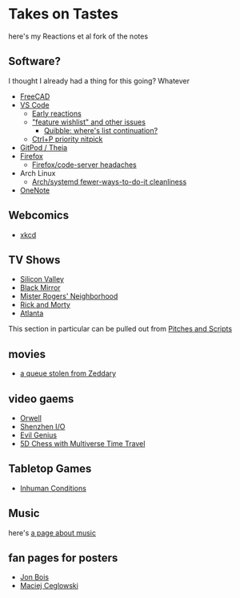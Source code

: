 # Takes on Tastes

here's my Reactions et al fork of the notes

## Software?

I thought I already had a thing for this going? Whatever

- [FreeCAD](45da30fd-af1a-44b5-944b-b25e75b031d2.md)
- [VS Code](d72af15f-7044-455d-92ed-f825227a090f.md)
  - [Early reactions](73ce0d7f-758e-40ef-ae0a-c37e4a5bf2cd.md)
  - ["feature wishlist" and other issues](2b697702-6c3b-494b-81bc-d9eb3ac07361.md)
    - [Quibble: where's list continuation?](57fd218b-f4b5-42d8-a7f9-76858a8d9312.md)
  - [Ctrl+P priority nitpick](2d8e4c6b-bc9c-4338-93bf-ac85b4c108c0.md)
- [GitPod / Theia](5018398f-fa13-45a5-98ac-d640fe4d5a41.md)
- [Firefox](7b0f829a-7fbe-4896-9b5d-8196e1bca2a4.md)
  - [Firefox/code-server headaches](e8c540af-779d-4f14-ab77-d282e3249eca.md)
- Arch Linux
  - [Arch/systemd fewer-ways-to-do-it cleanliness](a5c6ca53-62a6-431c-a669-b9ed9823e7a6.md)
- [OneNote](702d03a8-f5c6-45fc-9f2f-f3086d285226.md)

## Webcomics

- [xkcd](3614dd7f-1538-47b6-8e14-c620935e2833.md)

## TV Shows

- [Silicon Valley](42c1978b-9e72-4835-a08a-e18b537fd628.md)
- [Black Mirror](d17604d8-9804-4525-ade1-5a97fe630571.md)
- [Mister Rogers' Neighborhood](371b257e-83b5-4972-9f9e-79e09a785c27.md)
- [Rick and Morty](c1373859-f900-4fe1-853d-fb1224ec4725.md)
- [Atlanta](075bee28-9a73-4528-ab9a-4c31963521d7.md)

This section in particular can be pulled out from [Pitches and Scripts](b297a6f8-5646-4ce1-9be1-d7ed6056a513.md)

## movies

- [a queue stolen from Zeddary](821e0c43-15dc-468c-9823-3d2d390e3cc6.md)

## video gaems

- [Orwell](87c4b331-673d-43d1-a0b2-25313dc47368.md)
- [Shenzhen I/O](2b2f0ad4-07e4-4f50-a99e-bf070abd97cf.md)
- [Evil Genius](f72e6230-af61-42a8-92e5-7e0773208233.md)
- [5D Chess with Multiverse Time Travel](6ff5fad8-499b-4557-8e16-ce8a47304767.md)

## Tabletop Games

- [Inhuman Conditions](55d76f51-6e82-4524-aa81-0296a4500ff2.md)

## Music

here's [a page about music](36a3e24d-0461-4fd9-8963-f9f67ee9227a.md)

## fan pages for posters

- [Jon Bois](58044758-f43f-4f82-8fe6-b1eb4ab3293b.md)
- [Maciej Ceglowski](20d6283e-9123-4e81-83a4-e96127f5512f.md)
